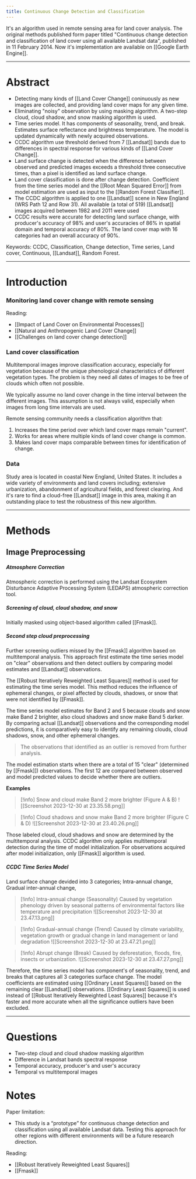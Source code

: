 ```yaml
---
title: Continuous Change Detection and Classification
---
```


It's an algorithm used in remote sensing area for land cover analysis. The original methods published form paper titled "Continuous change detection and classification of land cover using all available Landsat data", published in 11 February 2014. Now it's implementation are available on [[Google Earth Engine]].


---

# Abstract

- Detecting many kinds of [[Land Cover Change]] coninuously as new images are collected, and providing land cover maps for any given time.
- Eliminating "noisy" observation by using masking algorithm. A two-step cloud, cloud shadow, and snow masking algorithm is used.
- Time series model. It has components of seasonality, trend, and break. Estimates surface reflectance and brightness temperature. The model is updated dynamically with newly acquired observations.
- CCDC algorithm use threshold derived from 7 [[Landsat]] bands due to differences in spectral response for various kinds of [[Land Cover Change]].
- Land surface change is detected when the difference between observed and predicted images exceeds a threshold three consecutive times, than a pixel is identified as land surface change.
- Land cover classification is done after change detection. Coefficient from the time series model and the [[Root Mean Squared Error]] from model estimation are used as input to the [[Random Forest Classifier]].
- The CCDC algorithm is applied to one [[Landsat]] scene in New England (WRS Path 12 and Row 31). All available (a total of 519) [[Landsat]] images acquired between 1982 and 2011 were used
- CCDC results were accurate for detecting land surface change, with producer's accuracy of 98% and user's accuracies of 86% in spatial domain and temporal accuracy of 80%. The land cover map with 16 categories had an overall accuracy of 90%.

Keywords: CCDC, Classification, Change detection, Time series, Land cover, Continuous, [[Landsat]], Random Forest.

---
# Introduction

### Monitoring land cover change with remote sensing

Reading:

- [[Impact of Land Cover on Environmental Processes]]
- [[Natural and Anthropogenic Land Cover Change]]
- [[Challenges on land cover change detection]]

### Land cover classification

Multitemporal images improve classification accuracy, especially for vegetation because of the unique phenological characteristics of different vegetation types. The problem is they need all dates of images to be free of clouds which often not possible.

We typically assume no land cover change in the time interval between the different images. This assumption is not always valid, especially when images from long time intervals are used.

Remote sensing community needs a classification algorithm that:

1. Increases the time period over which land cover maps remain "current".
2. Works for areas where multiple kinds of land cover change is common.
3. Makes land cover maps comparable between times for identification of change.

### Data

Study area is located in coastal New England, United States. It includes a wide variety of environments and land covers including; extensive urbanization, abandonment of agricultural fields, and forest clearing. And it's rare to find a cloud-free [[Landsat]] image in this area, making it an outstanding place to test the robustness of this new algorithm.

---

# Methods

## Image Preprocessing

##### Atmosphere Correction

Atmospheric correction is performed using the Landsat Ecosystem Disturbance Adaptive Processing System (LEDAPS) atmospheric correction tool.

##### Screening of cloud, cloud shadow, and snow

Initially masked using object-based algorithm called [[Fmask]]. 

##### Second step cloud preprocessing

Further screening outliers missed by the [[Fmask]] algorithm based on multitemporal analysis. This approach first estimate the time series model on "clear" observations and then detect outliers by comparing model estimates and [[Landsat]] observations. 

The [[Robust Iteratively Reweighted Least Squares]] method is used for estimating the time series model. This method reduces the influence of ephemeral changes, or pixel affected by clouds, shadows, or snow that were not identified by [[Fmask]]. 

The time series model estimates for Band 2 and 5 because clouds and snow make Band 2 brighter, also cloud shadows and snow make Band 5 darker. By comparing actual [[Landsat]] observations and the corresponding model predictions, it is comparatively easy to identify any remaining clouds, cloud shadows, snow, and other ephemeral changes.

> The observations that identified as an outlier is removed from further analysis.

The model estimation starts when there are a total of 15 "clear" (determined by [[Fmask]]) observations. The first 12 are compared between observed and model predicted values to decide whether there are outliers.

**Examples**

> [!info] Snow and cloud make Band 2 more brighter (Figure A & B)
> ![[Screenshot 2023-12-30 at 23.35.58.png]]

> [!info] Cloud shadows and snow make Band 2 more brighter (Figure C & D)
> ![[Screenshot 2023-12-30 at 23.40.26.png]]

Those labeled cloud, cloud shadows and snow are determined by the multitemporal analysis. CCDC algorithm only applies multitemporal detection during the time of model initialization. For observations acquired after model initialization, only [[Fmask]] algorithm is used.

##### CCDC Time Series Model

Land surface change devided into 3 categories; Intra-annual change, Gradual inter-annual change, 

> [!info] Intra-annual change (Seasonality)
> Caused by vegetation phenology driven by seasonal patterns of environmental factors like temperature and precipitation
> ![[Screenshot 2023-12-30 at 23.47.13.png]]

> [!info] Gradual-annual change (Trend)
> Caused by climate variability, vegetation growth or gradual change in land management or land degradation
> ![[Screenshot 2023-12-30 at 23.47.21.png]]

> [!info] Abrupt change (Break)
> Caused by deforestation, floods, fire, insects or urbanization.
> ![[Screenshot 2023-12-30 at 23.47.27.png]]

Therefore, the time series model has component's of seasonality, trend, and breaks that captures all 3 categories surface change. The model coefficients are estimated using [[Ordinary Least Squares]] based on the remaining clear [[Landsat]] observations. [[Ordinary Least Squares]] is used instead of [[Robust Iteratively Reweighted Least Squares]] because it's faster and more accurate when all the significance outliers have been excluded.

---
# Questions

- Two-step cloud and cloud shadow masking algorithm
- Difference in Landsat bands spectral response
- Temporal accuracy, producer's and user's accuracy
- Temporal vs multitemporal images

# Notes

Paper limitation:

- This study is a “prototype” for continuous change detection and classification using all available Landsat data. Testing this approach for other regions with different environments will be a future research direction.

Reading:

- [[Robust Iteratively Reweighted Least Squares]] 
- [[Fmask]] 

